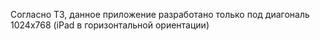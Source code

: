 
Согласно ТЗ, данное приложение разработано только под диагональ 1024х768 (iPad в горизонтальной ориентации)
